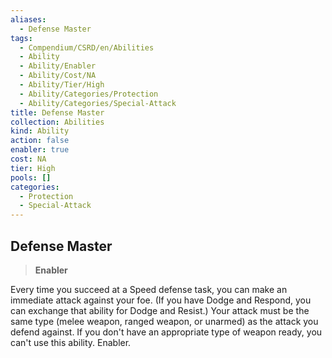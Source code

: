 ```yaml
---
aliases:
  - Defense Master
tags:
  - Compendium/CSRD/en/Abilities
  - Ability
  - Ability/Enabler
  - Ability/Cost/NA
  - Ability/Tier/High
  - Ability/Categories/Protection
  - Ability/Categories/Special-Attack
title: Defense Master
collection: Abilities
kind: Ability
action: false
enabler: true
cost: NA
tier: High
pools: []
categories:
  - Protection
  - Special-Attack
---
```

## Defense Master    
>**Enabler**  
    
Every time you succeed at a Speed defense task, you can make an immediate attack against your foe. (If you have Dodge and Respond, you can exchange that ability for Dodge and Resist.) Your attack must be the same type (melee weapon, ranged weapon, or unarmed) as the attack you defend against. If you don't have an appropriate type of weapon ready, you can't use this ability. Enabler.
